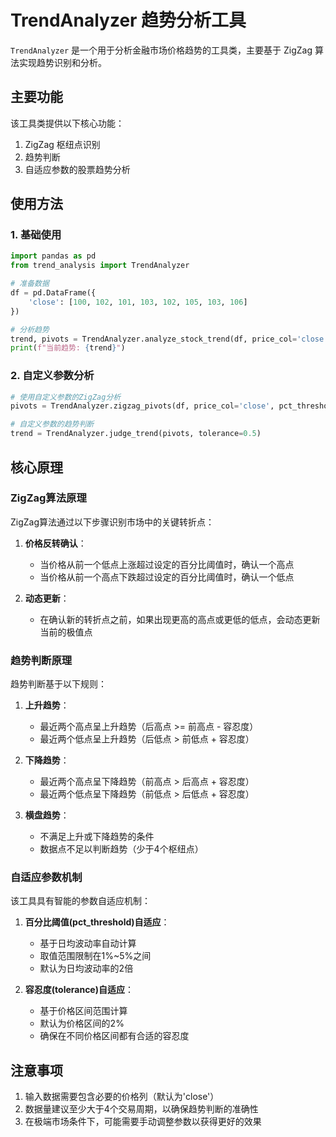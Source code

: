 # TrendAnalyzer 趋势分析工具

`TrendAnalyzer` 是一个用于分析金融市场价格趋势的工具类，主要基于 ZigZag 算法实现趋势识别和分析。

## 主要功能

该工具类提供以下核心功能：
1. ZigZag 枢纽点识别
2. 趋势判断
3. 自适应参数的股票趋势分析

## 使用方法

### 1. 基础使用

```python
import pandas as pd
from trend_analysis import TrendAnalyzer

# 准备数据
df = pd.DataFrame({
    'close': [100, 102, 101, 103, 102, 105, 103, 106]
})

# 分析趋势
trend, pivots = TrendAnalyzer.analyze_stock_trend(df, price_col='close')
print(f"当前趋势: {trend}")
```

### 2. 自定义参数分析

```python
# 使用自定义参数的ZigZag分析
pivots = TrendAnalyzer.zigzag_pivots(df, price_col='close', pct_threshold=2.0)

# 自定义参数的趋势判断
trend = TrendAnalyzer.judge_trend(pivots, tolerance=0.5)
```

## 核心原理

### ZigZag算法原理

ZigZag算法通过以下步骤识别市场中的关键转折点：

1. **价格反转确认**：
   - 当价格从前一个低点上涨超过设定的百分比阈值时，确认一个高点
   - 当价格从前一个高点下跌超过设定的百分比阈值时，确认一个低点

2. **动态更新**：
   - 在确认新的转折点之前，如果出现更高的高点或更低的低点，会动态更新当前的极值点

### 趋势判断原理

趋势判断基于以下规则：

1. **上升趋势**：
   - 最近两个高点呈上升趋势（后高点 >= 前高点 - 容忍度）
   - 最近两个低点呈上升趋势（后低点 > 前低点 + 容忍度）

2. **下降趋势**：
   - 最近两个高点呈下降趋势（前高点 > 后高点 + 容忍度）
   - 最近两个低点呈下降趋势（前低点 > 后低点 + 容忍度）

3. **横盘趋势**：
   - 不满足上升或下降趋势的条件
   - 数据点不足以判断趋势（少于4个枢纽点）

### 自适应参数机制

该工具具有智能的参数自适应机制：

1. **百分比阈值(pct_threshold)自适应**：
   - 基于日均波动率自动计算
   - 取值范围限制在1%~5%之间
   - 默认为日均波动率的2倍

2. **容忍度(tolerance)自适应**：
   - 基于价格区间范围计算
   - 默认为价格区间的2%
   - 确保在不同价格区间都有合适的容忍度

## 注意事项

1. 输入数据需要包含必要的价格列（默认为'close'）
2. 数据量建议至少大于4个交易周期，以确保趋势判断的准确性
3. 在极端市场条件下，可能需要手动调整参数以获得更好的效果 